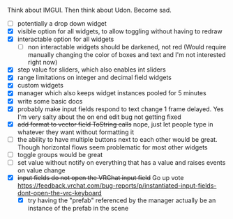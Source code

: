 
Think about IMGUI. Then think about Udon. Become sad.

- [ ] potentially a drop down widget
- [x] visible option for all widgets, to allow toggling without having to redraw
- [x] interactable option for all widgets
  - [ ] non interactable widgets should be darkened, not red (Would require manually changing the color of boxes and text and I'm not interested right now)
- [x] step value for sliders, which also enables int sliders
- [x] range limitations on integer and decimal field widgets
- [x] custom widgets
- [x] manager which also keeps widget instances pooled for 5 minutes
- [x] write some basic docs
- [x] probably make input fields respond to text change 1 frame delayed. Yes I'm very salty about the on end edit bug not getting fixed
- [x] ~~add format to vector field ToString calls~~ nope, just let people type in whatever they want without formatting it
- [ ] the ability to have multiple buttons next to each other would be great. Though horizontal flows seem problematic for most other widgets
- [ ] toggle groups would be great
- [ ] set value without notify on everything that has a value and raises events on value change
- [x] ~~input fields do not open the VRChat input field~~ Go up vote https://feedback.vrchat.com/bug-reports/p/instantiated-input-fields-dont-open-the-vrc-keyboard
  - [x] try having the "prefab" referenced by the manager actually be an instance of the prefab in the scene
